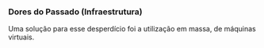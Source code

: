 ### Dores do Passado (Infraestrutura)

Uma solução para esse desperdício foi a utilização em massa, de máquinas virtuais.